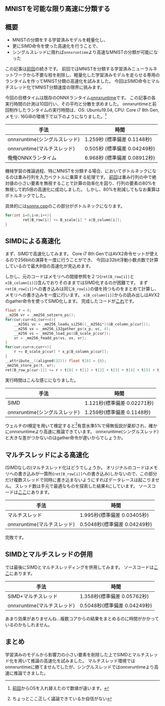## MNISTを可能な限り高速に分類する

## 概要

- MNISTの分類をする学習済みモデルを軽量化し、
- 更にSIMD命令を使った高速化を行うことで、
- シングルスレッドに限れば`onnxruntime`より高速なMNISTの分類が可能になった

この記事は[前回](http://a-kawashiro.hatenablog.com/entry/2019/03/07/201304)の続きです。
前回ではMNISTを分類する学習済みニューラルネットワークから不要な枝を削除し、軽量化した学習済みモデルを走らせる専用のランタイムを作ってMNIST分類の高速化を試みました。
今回はSIMD命令とマルチスレッド化でMNIST分類速度の限界に挑みます。

今回の目標タイムは既存のONNXランタイム[onnxruntime](https://github.com/microsoft/onnxruntime)です。
この記事の各実行時間の計測は10回行い、その平均と分散を求めました。
onnxruntimeと前回制作したランタイムの実行時間は、OS: Ubuntu19.04, CPU: Core i7 8th Gen, メモリ: 16GiBの環境下で以下のようになりました。[^1]

| 手法                          | 時間                         |
|-------------------------------|------------------------------|
| onnxruntime(シングルスレッド) | 1.259秒 (標準偏差 0.1148秒)  |
| onnxruntime(マルチスレッド)   | 0.505秒 (標準偏差 0.04249秒) |
| 俺俺ONNXランタイム            | 6.968秒 (標準偏差 0.08912秒) |

[^1]: [前回](http://a-kawashiro.hatenablog.com/entry/2019/03/07/201304)からOSを入れ替えたので数値が違います。


機械学習の推論過程、特にMNISTを分類する場合、においてボトルネックになるのは重み行列を入力ベクトルに乗算する処理です。
[前回](http://a-kawashiro.hatenablog.com/entry/2019/03/07/201304)は重み行列の中で絶対値の小さい要素を無視することで計算の効率化を図り、行列の要素の80%を無視して約5倍の高速化に成功しました。
しかし、80%を削減してもなお乗算はボトルネックでした。

具体的には[sonnx.cpp](https://github.com/akawashiro/sonnx/blob/master/sonnx.cpp)のこの部分がボトルネックになります。
```c
for(int i=0;i<n;i++){
        ret[B_row[i]] += B_scale[i] * x[B_column[i]];
}
```

## SIMDによる高速化

まず、SIMDで高速化してみます。
Core i7 8th GenではAVX2命令セットが使えるので256bitの演算を一度に行うことができ、
今回は32bit浮動小数点数で計算しているので最大8倍の高速化が見込めます。

しかし、元のコードはメモリへの間接参照を２つ(`ret[B_row[i]]`と`x[B_column[i]]`)含んでおりそのままではSIMD化するのが困難です。
まず`ret[B_row[i]]`への書き込みは同じ`B_row[i]`の値を持つものをまとめて計算し、メモリへの書き込みを一度に行います。
`x[B_column[i]]`からの読み出しはAVX2のgather命令を使ってSIMD化します。
完成したコードが[これ](https://github.com/akawashiro/sonnx/blob/avx2/sonnx.cpp)です。

```c
float r = 0;
__m256 vr = _mm256_setzero_ps();
for(cur;cur<n1;cur+=8){
    __m256i vc = _mm256_loadu_si256((__m256i*)(&B_column_p[cur]));
    __m256 vx = _mm256_i32gather_ps(x_p, vc, 4);
    __m256 vs = _mm256_load_ps(&B_scale_p[cur]);
    vr = _mm256_fmadd_ps(vs, vx, vr);
}
for(cur;cur<n;cur++){
    r += B_scale_p[cur] * x_p[B_column_p[cur]];
}
__attribute__((aligned(32))) float t[8] = {0};
_mm256_store_ps(t, vr);
ret[B_row_p[cur-1]] += r + t[0] + t[1] + t[2] + t[3] + t[4] + t[5] + t[6] + t[7];
```

実行時間はこんな感じになりました。

| 手法                          | 時間                        |
|-------------------------------|-----------------------------|
| SIMD                          | 1.121秒(標準偏差 0.02271秒) |
| onnxruntime(シングルスレッド) | 1.259秒(標準偏差 0.1148秒)  |

ウェルチのt検定を用いて検定すると[^2]有意水準5%で帰無仮説が棄却され、確かにonnxruntimeより高速に推論できています。
onnxruntime(シングルスレッド)と大きな差がつかないのはgather命令が遅いからでしょうか。

[^2]: ちょっとここ正しく議論できているか自信がない


## マルチスレッドによる高速化

(SIMDなしの)マルチスレッド化はどうでしょうか。
オリジナルのコードはメモリへの書き込みが一箇所(`ret[B_row[i]]`への書き込み)しかないので、この部分だけ複数スレッドで同時に書き込まないようにすればデータレースは起こりません。
スレッド数は手元で最適なものを探索した結果4にしています。
ソースコードは[ここ](https://github.com/akawashiro/sonnx/blob/multithread/sonnx.cpp)にあります。

| 手法                        | 時間                         |
|-----------------------------|------------------------------|
| マルチスレッド              | 1.995秒(標準偏差 0.03405秒)  |
| onnxruntime(マルチスレッド) | 0.5048秒(標準偏差 0.04249秒) |

完敗です。

## SIMDとマルチスレッドの併用

では最後にSIMDとマルチスレッディングを併用してみます。
ソースコードは[ここ](https://github.com/akawashiro/sonnx/blob/multithread+AVX2/sonnx.cpp)にあります。

| 手法                        | 時間                         |
|-----------------------------|------------------------------|
| SIMD+マルチスレッド         | 1.358秒(標準偏差 0.05762秒)  |
| onnxruntime(マルチスレッド) | 0.5048秒(標準偏差 0.04249秒) |

あまり効果がありませんね...複数コアからの結果をまとめるのに時間がかかっているのかもしれません。

## まとめ
学習済みのモデルから影響力の小さい要素を削除した上でSIMDとマルチスレッド化を用いて推論の高速化を試みました。
マルチスレッド環境ではonnxruntimeに勝てませんでしたが、シングルスレッドではonnxruntimeより高速に推論できました。
